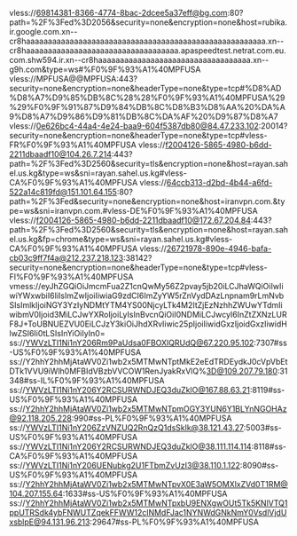 vless://69814381-8366-4774-8bac-2dcee5a37eff@bg.com:80?path=%2F%3Fed%3D2056&security=none&encryption=none&host=rubika.ir.google.com.xn--cr8haaaaaaaaaaaaaaaaaaaaaaaaaaaaaaaaaaaaaaaaaaaaaaaaaaaaaaa.xn--cr8haaaaaaaaaaaaaaaaaaaaaaaaaaaaaaaaaaa.apaspeedtest.netrat.com.eu.com.shw594.ir.xn--cr8haaaaaaaaaaaaaaaaaaaaaaaaaaaaaaaaaaa.xn--g9h.com&type=ws#%F0%9F%93%A1%40MPFUSA
vless://MPFUSA@@MPFUSA:443?security=none&encryption=none&headerType=none&type=tcp#%D8%AD%D8%A7%D9%85%DB%8C%28%28%F0%9F%93%A1%40MPFUSA%29%29%F0%9F%91%87%D9%84%DB%8C%D8%B3%D8%AA%20%DA%A9%D8%A7%D9%86%D9%81%DB%8C%DA%AF%20%D9%87%D8%A7
vless://0e626bc4-44a4-4e24-baa9-604f5387db80@84.47.233.102:20014?security=none&encryption=none&headerType=none&type=tcp#vless-FR%F0%9F%93%A1%40MPFUSA
vless://f2004126-5865-4980-b6dd-2211dbaadf10@104.26.7.214:443?path=%2F%3Fed%3D2560&security=tls&encryption=none&host=rayan.sahel.us.kg&type=ws&sni=rayan.sahel.us.kg#vless-CA%F0%9F%93%A1%40MPFUSA
vless://64ccb313-d2bd-4b44-a6fd-522a14c819fd@151.101.64.155:80?path=%2F%3Fed&security=none&encryption=none&host=iranvpn.com.&type=ws&sni=iranvpn.com.#vless-DE%F0%9F%93%A1%40MPFUSA
vless://f2004126-5865-4980-b6dd-2211dbaadf10@172.67.204.84:443?path=%2F%3Fed%3D2560&security=tls&encryption=none&host=rayan.sahel.us.kg&fp=chrome&type=ws&sni=rayan.sahel.us.kg#vless-CA%F0%9F%93%A1%40MPFUSA
vless://26721978-890e-4946-bafa-cb03c9ff7f4a@212.237.218.123:38142?security=none&encryption=none&headerType=none&type=tcp#vless-FI%F0%9F%93%A1%40MPFUSA
vmess://eyJhZGQiOiJmcmFua2Z1cnQwMy56Z2pvay5jb20iLCJhaWQiOiIwIiwiYWxwbiI6IiIsImZwIjoiIiwiaG9zdCI6ImZyYW5rZnVydDAzLnpnam9rLmNvbSIsImlkIjoiNGY3YzIyNDMtYTM4YS00NjcyLTk4M2ItZjEzNzhhZWUwYTdmIiwibmV0Ijoid3MiLCJwYXRoIjoiLyIsInBvcnQiOiI0NDMiLCJwcyI6InZtZXNzLURF8J+ToUBNUEZVU0EiLCJzY3kiOiJhdXRvIiwic25pIjoiIiwidGxzIjoidGxzIiwidHlwZSI6Ii0tLSIsInYiOiIyIn0=
ss://YWVzLTI1Ni1nY206Rm9PaUdsa0FBOXlQRUdQ@67.220.95.102:7307#ss-US%F0%9F%93%A1%40MPFUSA
ss://Y2hhY2hhMjAtaWV0Zi1wb2x5MTMwNTptMkE2eEdTRDEydkJ0cVpVbEtDTk1VVU9iWlh0MFBIdVBzbVVCOW1RenJyakRxVlQ%3D@109.207.79.180:31348#ss-IL%F0%9F%93%A1%40MPFUSA
ss://YWVzLTI1Ni1nY206Y2RCSURWNDJEQ3duZklO@167.88.63.21:8119#ss-US%F0%9F%93%A1%40MPFUSA
ss://Y2hhY2hhMjAtaWV0Zi1wb2x5MTMwNTpmOGY3YUN6Y1BLYnNGOHAz@92.118.205.228:990#ss-PL%F0%9F%93%A1%40MPFUSA
ss://YWVzLTI1Ni1nY206ZzVNZUQ2RnQzQ1dsSklk@38.121.43.27:5003#ss-US%F0%9F%93%A1%40MPFUSA
ss://YWVzLTI1Ni1nY206Y2RCSURWNDJEQ3duZklO@38.111.114.114:8118#ss-CA%F0%9F%93%A1%40MPFUSA
ss://YWVzLTI1Ni1nY206UENubkg2U1FTbmZvUzI3@38.110.1.122:8090#ss-US%F0%9F%93%A1%40MPFUSA
ss://Y2hhY2hhMjAtaWV0Zi1wb2x5MTMwNTpvX0E3aW5OMXlxZVd0T1RM@104.207.155.64:1633#ss-US%F0%9F%93%A1%40MPFUSA
ss://Y2hhY2hhMjAtaWV0Zi1wb2x5MTMwNTpxbU9ENXgwOUt5Tk5KNlVTQ1ppUTRSdk4ybFNWUTZqekFFWW12clNMdFJac1NYNWdGNkNmY0VsdlVjdUxsblpE@94.131.96.213:29647#ss-PL%F0%9F%93%A1%40MPFUSA
